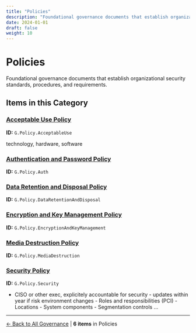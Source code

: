 ```yaml
---
title: "Policies"
description: "Foundational governance documents that establish organizational security standards, procedures, and requirements."
date: 2024-01-01
draft: false
weight: 10
---
```


# Policies

Foundational governance documents that establish organizational security standards, procedures, and requirements.

## Items in this Category

### [Acceptable Use Policy](acceptable-use-policy/)

**ID:** `G.Policy.AcceptableUse`

technology, hardware, software

### [Authentication and Password Policy](authentication-and-password-policy/)

**ID:** `G.Policy.Auth`

### [Data Retention and Disposal Policy](data-retention-and-disposal-policy/)

**ID:** `G.Policy.DataRetentionAndDisposal`

### [Encryption and Key Management Policy](encryption-and-key-management-policy/)

**ID:** `G.Policy.EncryptionAndKeyManagement`

### [Media Destruction Policy](media-destruction-policy/)

**ID:** `G.Policy.MediaDestruction`

### [Security Policy](security-policy/)

**ID:** `G.Policy.Security`

- CISO or other exec, explicitely accountable for security - updates within year if risk environment changes - Roles and responsibilities (PCI) - Locations - System components - Segmentation controls ...


---

[← Back to All Governance](/governance/) | **6 items** in Policies
